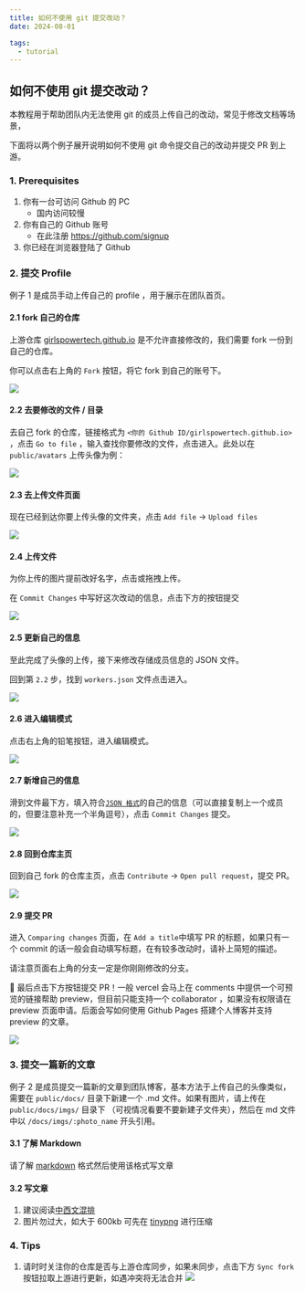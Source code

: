 ```yaml
---
title: 如何不使用 git 提交改动？
date: 2024-08-01

tags:
  - tutorial
---
```


## 如何不使用 git 提交改动？

本教程用于帮助团队内无法使用 git 的成员上传自己的改动，常见于修改文档等场景，

下面将以两个例子展开说明如何不使用 git 命令提交自己的改动并提交 PR 到上游。

### 1. Prerequisites

1. 你有一台可访问 Github 的 PC
   - 国内访问较慢
2. 你有自己的 Github 账号
   - 在此注册 https://github.com/signup
3. 你已经在浏览器登陆了 Github

### 2. 提交 Profile

例子 1 是成员手动上传自己的 profile ，用于展示在团队首页。

#### 2.1 fork 自己的仓库

上游仓库 [girlspowertech.github.io](https://github.com/girlspowertech/girlspowertech.github.io) 是不允许直接修改的，我们需要 fork 一份到自己的仓库。

你可以点击右上角的 `Fork` 按钮，将它 fork 到自己的账号下。

![](/docs/imgs/git/1.png)

#### 2.2 去要修改的文件 / 目录

去自己 fork 的仓库，链接格式为 `<你的 Github ID/girlspowertech.github.io>` ，点击 `Go to file` ，输入查找你要修改的文件，点击进入。此处以在 `public/avatars` 上传头像为例：

![](/docs/imgs/git/2.png)

#### 2.3 去上传文件页面

现在已经到达你要上传头像的文件夹，点击 `Add file` -> `Upload files`

![](/docs/imgs/git/3.png)

#### 2.4 上传文件

为你上传的图片提前改好名字，点击或拖拽上传。

在 `Commit Changes` 中写好这次改动的信息，点击下方的按钮提交

![](/docs/imgs/git/9.png)

#### 2.5 更新自己的信息

至此完成了头像的上传，接下来修改存储成员信息的 JSON 文件。

回到第 `2.2` 步，找到 `workers.json` 文件点击进入。

![](/docs/imgs/git/4.png)

#### 2.6 进入编辑模式

点击右上角的铅笔按钮，进入编辑模式。

![](/docs/imgs/git/8.png)

#### 2.7 新增自己的信息

滑到文件最下方，填入符合[`JSON 格式`](https://developer.mozilla.org/zh-CN/docs/Learn/JavaScript/Objects/JSON)的自己的信息（可以直接复制上一个成员的，但要注意补充一个半角逗号），点击 `Commit Changes` 提交。

![](/docs/imgs/git/7.png)

#### 2.8 回到仓库主页

回到自己 fork 的仓库主页，点击 `Contribute` -> `Open pull request`，提交 PR。

![](/docs/imgs/git/6.png)

#### 2.9 提交 PR

进入 `Comparing changes` 页面，在 `Add a title`中填写 PR 的标题，如果只有一个 commit 的话一般会自动填写标题，在有较多改动时，请补上简短的描述。

请注意页面右上角的分支一定是你刚刚修改的分支。

🍻 最后点击下方按钮提交 PR！一般 vercel 会马上在 comments 中提供一个可预览的链接帮助 preview，但目前只能支持一个 collaborator ，如果没有权限请在 preview 页面申请。后面会写如何使用 Github Pages 搭建个人博客并支持 preview 的文章。

![](/docs/imgs/git/5.png)

### 3. 提交一篇新的文章

例子 2 是成员提交一篇新的文章到团队博客，基本方法于上传自己的头像类似，需要在 `public/docs/` 目录下新建一个 .md 文件。如果有图片，请上传在 `public/docs/imgs/` 目录下 （可视情况看要不要新建子文件夹），然后在 md 文件中以 `/docs/imgs/:photo_name` 开头引用。

#### 3.1 了解 Markdown

请了解 [markdown](https://markdownlivepreview.com/) 格式然后使用该格式写文章

#### 3.2 写文章

1. 建议阅读[中西文混排](https://design.teambition.com/doc/mixed)
2. 图片勿过大，如大于 600kb 可先在 [tinypng](https://tinypng.com/) 进行压缩

### 4. Tips

1. 请时时关注你的仓库是否与上游仓库同步，如果未同步，点击下方 `Sync fork` 按钮拉取上游进行更新，如遇冲突将无法合并
  ![](/docs/imgs/git/sync.png)
